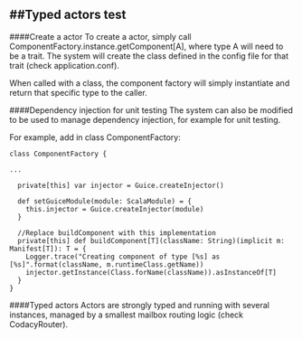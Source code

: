 ##Typed actors test
---

####Create a actor
To create a actor, simply call ComponentFactory.instance.getComponent[A], where type A will need to be a trait. The system will create the class defined in the config file for that trait (check application.conf).

When called with a class, the component factory will simply instantiate and return that specific type to the caller.

####Dependency injection for unit testing
The system can also be modified to be used to manage dependency injection, for example for unit testing.

For example, add in class ComponentFactory:

    class ComponentFactory {

    ...

      private[this] var injector = Guice.createInjector()

      def setGuiceModule(module: ScalaModule) = {
        this.injector = Guice.createInjector(module)
      }

      //Replace buildComponent with this implementation
      private[this] def buildComponent[T](className: String)(implicit m: Manifest[T]): T = {
        Logger.trace("Creating component of type [%s] as [%s]".format(className, m.runtimeClass.getName))
        injector.getInstance(Class.forName(className)).asInstanceOf[T]
      }
    }

####Typed actors
Actors are strongly typed and running with several instances, managed by a smallest mailbox routing logic (check CodacyRouter).

